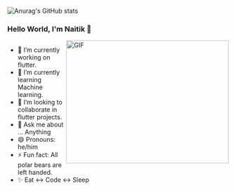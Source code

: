 ![Anurag's GitHub stats](https://github-readme-stats.vercel.app/api?username=AsRaNi1&show_icons=true&theme=aura)<br>
### Hello World, I'm Naitik 👋

 <img align="right" alt="GIF" src="https://simplepassivecashflow.com/wp-content/uploads/2017/11/Work-Fun.gif" width="370" height="280" />


## 
- 🔭 I’m currently working on flutter.
- 🌱 I’m currently learning Machine learning.
- 👯 I’m looking to collaborate in flutter projects.
- 💬 Ask me about ... Anything
- 😄 Pronouns: he/him
- ⚡ Fun fact: All polar bears are left handed.
- ✨ Eat ↔️ Code ↔️ Sleep 
